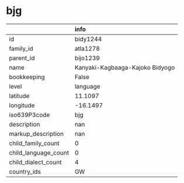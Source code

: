 # bjg
|                      | info                            |
|:---------------------|:--------------------------------|
| id                   | bidy1244                        |
| family_id            | atla1278                        |
| parent_id            | bijo1239                        |
| name                 | Kanyaki-Kagbaaga-Kajoko Bidyogo |
| bookkeeping          | False                           |
| level                | language                        |
| latitude             | 11.1097                         |
| longitude            | -16.1497                        |
| iso639P3code         | bjg                             |
| description          | nan                             |
| markup_description   | nan                             |
| child_family_count   | 0                               |
| child_language_count | 0                               |
| child_dialect_count  | 4                               |
| country_ids          | GW                              |